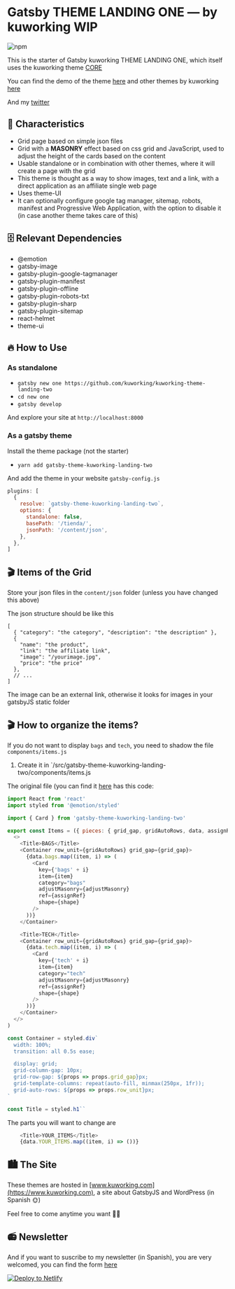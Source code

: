 # Gatsby THEME LANDING ONE — by kuworking WIP

![npm](https://img.shields.io/npm/v/kuworking-theme-landing-two?style=flat-square)

This is the starter of Gatsby kuworking THEME LANDING ONE, which itself uses the kuworking theme [CORE](https://github.com/kuworking/gatsby-theme-kuworking-core)

You can find the demo of the theme [here](https://www.kuworking.com/themes/landing-two) and other themes by kuworking [here](https://www.kuworking.com/themes)

And my [twitter](https://twitter.com/intent/follow?screen_name=kuworking)

## 🚀 Characteristics

- Grid page based on simple json files
- Grid with a **MASONRY** effect based on css grid and JavaScript, used to adjust the height of the cards based on the content
- Usable standalone or in combination with other themes, where it will create a page with the grid
- This theme is thought as a way to show images, text and a link, with a direct application as an affiliate single web page
- Uses theme-UI
- It can optionally configure google tag manager, sitemap, robots, manifest and Progressive Web Application, with the option to disable it (in case another theme takes care of this)

## 🗄️ Relevant Dependencies

- @emotion
- gatsby-image
- gatsby-plugin-google-tagmanager
- gatsby-plugin-manifest
- gatsby-plugin-offline
- gatsby-plugin-robots-txt
- gatsby-plugin-sharp
- gatsby-plugin-sitemap
- react-helmet
- theme-ui

## 🔥 How to Use

### As standalone

- `gatsby new one https://github.com/kuworking/kuworking-theme-landing-two`
- `cd new one`
- `gatsby develop`

And explore your site at `http://localhost:8000`

### As a gatsby theme

Install the theme package (not the starter)

- `yarn add gatsby-theme-kuworking-landing-two`

And add the theme in your website `gatsby-config.js`

```js
plugins: [
  {
    resolve: `gatsby-theme-kuworking-landing-two`,
    options: {
      standalone: false,
      basePath: '/tienda/',
      jsonPath: '/content/json',
    },
  },
]
```

## 🎬 Items of the Grid

Store your json files in the `content/json` folder (unless you have changed this above)

The json structure should be like this

```
[
  { "category": "the category", "description": "the description" },
  {
    "name": "the product",
    "link": "the affiliate link",
    "image": "/yourimage.jpg",
    "price": "the price"
  },
  // ...
]
```

The image can be an external link, otherwise it looks for images in your gatsbyJS static folder

## 🎬 How to organize the items?

If you do not want to display `bags` and `tech`, you need to shadow the file `components/items.js`

1. Create it in `/src/gatsby-theme-kuworking-landing-two/components/items.js

The original file (you can find it [here](https://github.com/kuworking/gatsby-theme-kuworking-landing-two/blob/master/src/components/items.js) has this code:

```js
import React from 'react'
import styled from '@emotion/styled'

import { Card } from 'gatsby-theme-kuworking-landing-two'

export const Items = ({ pieces: { grid_gap, gridAutoRows, data, assignRef, adjustMasonry, shape } }) => (
  <>
    <Title>BAGS</Title>
    <Container row_unit={gridAutoRows} grid_gap={grid_gap}>
      {data.bags.map((item, i) => (
        <Card
          key={'bags' + i}
          item={item}
          category="bags"
          adjustMasonry={adjustMasonry}
          ref={assignRef}
          shape={shape}
        />
      ))}
    </Container>

    <Title>TECH</Title>
    <Container row_unit={gridAutoRows} grid_gap={grid_gap}>
      {data.tech.map((item, i) => (
        <Card
          key={'tech' + i}
          item={item}
          category="tech"
          adjustMasonry={adjustMasonry}
          ref={assignRef}
          shape={shape}
        />
      ))}
    </Container>
  </>
)

const Container = styled.div`
  width: 100%;
  transition: all 0.5s ease;

  display: grid;
  grid-column-gap: 10px;
  grid-row-gap: ${props => props.grid_gap}px;
  grid-template-columns: repeat(auto-fill, minmax(250px, 1fr));
  grid-auto-rows: ${props => props.row_unit}px;
`

const Title = styled.h1``
```

The parts you will want to change are

```js
    <Title>YOUR_ITEMS</Title>
    {data.YOUR_ITEMS.map((item, i) => ())}
```

## 🏙 The Site

These themes are hosted in [www.kuworking.com](https://www.kuworking.com), a site about GatsbyJS and WordPress (in Spanish 🌞)

Feel free to come anytime you want 🙋‍♂️

## 📻 Newsletter

And if you want to suscribe to my newsletter (in Spanish), you are very welcomed, you can find the form [here](https://www.kuworking.com/list)

[![Deploy to Netlify](https://www.netlify.com/img/deploy/button.svg)](https://app.netlify.com/start/deploy?repository=https://github.com/kuworking/kuworking-theme-landing-two)

